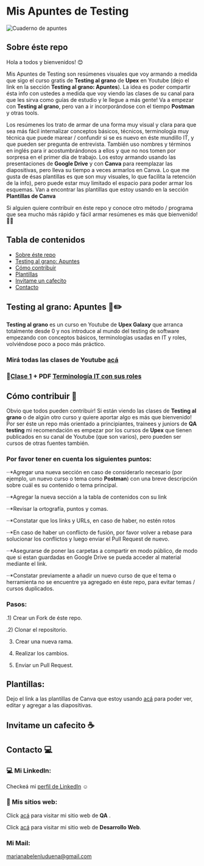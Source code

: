 # Mis Apuntes de Testing

![Cuaderno de apuntes](https://i.pinimg.com/736x/1b/34/c4/1b34c41c29c48bdb85daf7923e4c48a3.jpg)

## Sobre éste repo

Hola a todos y bienvenidos! 😊

Mis Apuntes de Testing son resúmenes visuales que voy armando a medida que sigo el curso gratis de **Testing al grano** de **Upex** en Youtube (dejo el link en la sección **Testing al grano: Apuntes**). La idea es poder compartir ésta info con ustedes a medida que voy viendo las clases de su canal para que les sirva como guías de estudio y le llegue a más gente! Va a empezar con **Testing al grano**, pero van a ir incorporándose con el tiempo **Postman** y otras tools. 

Los resúmenes los trato de armar de una forma muy visual y clara para que sea más fácil internalizar conceptos básicos, técnicos, terminología muy técnica que puede marear / confundir si se es nuevo en éste mundillo IT, y que pueden ser pregunta de entrevista. También uso nombres y términos en inglés para ir acostumbrándonos a ellos y que no nos tomen por sorpresa en el primer día de trabajo. Los estoy armando usando las presentaciones de **Google Drive** y con **Canva** para reemplazar las diapositivas, pero lleva su tiempo a veces armarlos en Canva. Lo que me gusta de ésas plantillas es que son muy visuales, lo que facilita la retención de la info), pero puede estar muy limitado el espacio para poder armar los esquemas. Van a encontrar las plantillas que estoy usando en la sección **Plantillas de Canva**

Si alguien quiere contribuir en éste repo y conoce otro método / programa que sea mucho más rápido y fácil armar resúmenes es más que bienvenido! 🤗😁 

## Tabla de contenidos

- [Sobre éste repo](https://github.com/marianaluduena/mis-apuntes-de-testing/blob/main/README.md#sobre-%C3%A9ste-repo)
- [Testing al grano: Apuntes](https://github.com/marianaluduena/mis-apuntes-de-testing/blob/main/README.md#testing-al-grano-apuntes-%EF%B8%8F)
- [Cómo contribuir](https://github.com/marianaluduena/mis-apuntes-de-testing/blob/main/README.md#c%C3%B3mo-contribuir-)
- [Plantillas](https://github.com/marianaluduena/mis-apuntes-de-testing/blob/main/README.md#plantillas)
- [Invitame un cafecito](https://github.com/marianaluduena/mis-apuntes-de-testing/blob/main/README.md#invitame-un-cafecito-)
- [Contacto](https://github.com/marianaluduena/mis-apuntes-de-testing/blob/main/README.md#contacto)

## Testing al grano: Apuntes 📓✏️

**Testing al grano** es un curso en Youtube de **Upex Galaxy** que arranca totalmente desde 0 y nos introduce al mundo del testing de software empezando con conceptos básicos, terminologías usadas en IT y roles, volviéndose poco a poco más práctico.

### Mirá todas las clases de Youtube [acá](https://www.youtube.com/watch?v=AkDr2USeJZ8&list=PLLYWsphuMYKtH2f4HgajbW-Po2OygQ8--)


### 📁[Clase 1](https://docs.google.com/presentation/d/1ea7F9ruopVAOKxEVXu3aWLJcQON-xdNN3YoozYIOsuI/edit?usp=sharing) + PDF [Terminología IT con sus roles](https://drive.google.com/file/d/1x7d4KaNUgMduM_EnLtBeg5nomgPziiR4/view?usp=sharing)


## Cómo contribuir 🫶

Obvio que todos pueden contribuir! Si están viendo las clases de **Testing al grano** o de algún otro curso y quiere aportar algo es más que bienvenido! 
Por ser éste un repo más orientado a principiantes, trainees y juniors de **QA testing** mi recomendación es empezar por los cursos de **Upex** que tienen publicados en su canal de Youtube (que son varios), pero pueden ser cursos de otras fuentes también.


### Por favor tener en cuenta los siguientes puntos:

⋅⋅*Agregar una nueva sección en caso de considerarlo necesario (por ejemplo, un nuevo curso o tema como **Postman**) con una breve descripción sobre cuál es su contenido o tema principal.

⋅⋅*Agregar la nueva sección a la tabla de contenidos con su link

⋅⋅*Revisar la ortografía, puntos y comas.

⋅⋅*Constatar que los links y URLs, en caso de haber, no estén rotos

⋅⋅*En caso de haber un conflicto de fusión, por favor volver a rebase para solucionar los conflictos y luego enviar el Pull Request de nuevo.

⋅⋅*Asegurarse de poner las carpetas a compartir en modo público, de modo que si estan guardadas en Google Drive se pueda acceder al material mediante el link.

⋅⋅*Constatar previamente a añadir un nuevo curso de que el tema o herramienta no se encuentre ya agregado en éste repo, para evitar temas / cursos duplicados.


### Pasos:

.1) Crear un Fork de éste repo.

.2) Clonar el repositorio.

3) Crear una nueva rama.

4) Realizar los cambios.

5) Enviar un Pull Request.


## Plantillas:

Dejo el link a las plantillas de Canva que estoy usando [acá](https://docs.google.com/document/d/1cJ8uANlStl7j1B4jn4D4hjdrszcKTdSY873eQzN1g24/edit?usp=sharing) para poder ver, editar y agregar a las diapositivas.


## Invitame un cafecito ☕



## Contacto 💻

### 💻 Mi LinkedIn: 

Checkeá mi [perfil de LinkedIn](https://www.linkedin.com/in/mariana-ludue%C3%B1a-qa-tester-engineer/) ☺️

### 🔎 Mis sitios web:

Click [acá](https://mariana-luduena-qa-tester.notion.site/Mariana-Ludue-a-QA-Tester-74974d4fd1dc4af1ab672869471620aa) para visitar mi sitio web de **QA** .

Click [acá](https://mariana-luduena-qa-tester.notion.site/Mariana-Ludue-a-Front-end-Web-Developer-e9468dc0933f4e989eb9dfd918896827) para visitar mi sitio web de **Desarrollo Web**.


### Mi Mail:

marianabelenluduena@gmail.com







